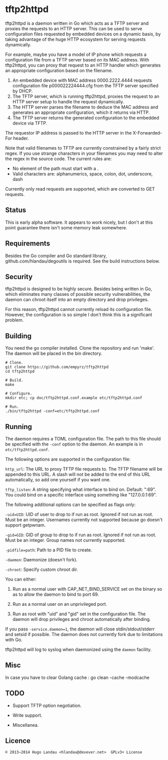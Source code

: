 tftp2httpd
==========
tftp2httpd is a daemon written in Go which acts as a TFTP server and proxies
the requests to an HTTP server. This can be used to serve configuration files
requested by embedded devices on a dynamic basis, by taking advantage of the
huge HTTP ecosystem for serving requests dynamically.

For example, maybe you have a model of IP phone which requests a configuration
file from a TFTP server based on its MAC address. With tftp2httpd, you can
proxy that request to an HTTP handler which generates an appropriate
configuration based on the filename.

  1. An embedded device with MAC address 0000.2222.4444 requests configuration
     file p000022224444.cfg from the TFTP server specified by DHCP.
  2. The TFTP server, which is running tftp2httpd, proxies the request to an
     HTTP server setup to handle the request dynamically.
  3. The HTTP server parses the filename to deduce the MAC address and
     generates an appropriate configuration, which it returns via HTTP.
  4. The TFTP server returns the generated configuration to the embedded device
     via TFTP.

The requestor IP address is passed to the HTTP server in the X-Forwarded-For
header.

Note that valid filenames to TFTP are currently constrained by a fairly strict
regex. If you use strange characters in your filenames you may need to alter
the regex in the source code. The current rules are:

  - No element of the path must start with a .
  - Valid characters are: alphanumerics, space, colon, dot, underscore, dash

Currently only read requests are supported, which are converted to GET
requests.

Status
------
This is early alpha software. It appears to work nicely, but I don't at this
point guarantee there isn't some memory leak somewhere.

Requirements
------------
Besides the Go compiler and Go standard library, github.com/hlandau/degoutils
is required. See the build instructions below.

Security
--------
tftp2httpd is designed to be highly secure. Besides being written in Go, which
eliminates many classes of possible security vulnerabilities, the daemon can
chroot itself into an empty directory and drop privileges.

For this reason, tftp2httpd cannot currently reload its configuration file.
However, the configuration is so simple I don't think this is a significant
problem.

Building
--------
You need the go compiler installed. Clone the repository and run 'make'. The
daemon will be placed in the bin directory.

    # Clone.
    git clone https://github.com/empyrz/tftp2httpd
    cd tftp2httpd

    # Build.
    make

    # Configure.
    mkdir etc; cp doc/tftp2httpd.conf.example etc/tftp2httpd.conf

    # Run.
    ./bin/tftp2httpd -conf=etc/tftp2httpd.conf

Running
-------
The daemon requires a TOML configuration file. The path to this file should be
specified with the `-conf` option to the daemon. An example is in
`etc/tftp2httpd.conf`.

The following options are supported in the configuration file:

  `http_url`: The URL to proxy TFTP file requests to. The TFTP filename will be
    appended to this URL. A slash will not be added to the end of this URL
    automatically, so add one yourself if you want one.

  `tftp_listen`: A string specifying what interface to bind on. Default: ":69".
    You could bind on a specific interface using something like "127.0.0.1:69".

The following additional options can be specified as flags only:

  `-uid=UID`: UID of user to drop to if run as root. Ignored if not run as root. Must
    be an integer. Usernames currently not supported because go doesn't support
    getpwnam.

  `-gid=GID`: GID of group to drop to if run as root. Ignored if not run as root. Must
    be an integer. Group names not currently supported.

  `-pidfile=path`: Path to a PID file to create.

  `-daemon`: Daemonize (doesn't fork).

  `-chroot`: Specify custom chroot dir.

You can either:

  1. Run as a normal user with CAP_NET_BIND_SERVICE set on the binary so as to
     allow the daemon to bind to port 69.

  2. Run as a normal user on an unprivileged port.

  3. Run as root with "uid" and "gid" set in the configuration file. The daemon
     will drop privileges and chroot automatically after binding.

If you pass `-service.daemon=1`, the daemon will close stdin/stdout/stderr and setsid
if possible. The daemon does not currently fork due to limitations with Go.

tftp2httpd will log to syslog when daemonized using the `daemon` facility.

Misc
----
In case you have to clear Golang cache : go clean -cache -modcache

TODO
----

  - Support TFTP option negotiation.

  - Write support.

  - Miscellanea.

Licence
-------

    © 2013—2014 Hugo Landau <hlandau@devever.net>  GPLv3+ License


